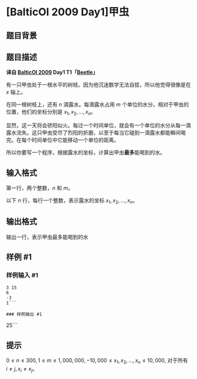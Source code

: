 # [BalticOI 2009 Day1]甲虫

## 题目背景



## 题目描述

**译自 [BalticOI 2009](http://www.csc.kth.se/contest/boi/tasks.php) Day1 T1「[Beetle](http://www.csc.kth.se/contest/boi/beetle.pdf)」**

有一只甲虫处于一根水平的树枝。因为他沉迷数学无法自拔，所以他觉得很像是在 $x$ 轴上。

在同一根树枝上，还有 $n$ 滴露水。每滴露水占用 $m$ 个单位的水分。相对于甲虫的位置，他们的坐标分别是 $x_1,x_2,\dots,x_n$。

显然，这一天将会骄阳似火。每过一个时间单位，就会有一个单位的水分从每一滴露水流失。这只甲虫受尽了烈阳的折磨，以至于每当它碰到一滴露水都能瞬间喝完。在每个时间单位中它能移动一个单位的距离。

所以你要写一个程序，根据露水的坐标，计算出甲虫**最多**能喝到的水。

## 输入格式

第一行，两个整数，$n$ 和 $m$。

以下 $n$ 行，每行一个整数，表示露水的坐标 $x_1,x_2,\dots,x_n$。

## 输出格式

输出一行，表示甲虫最多能喝到的水

## 样例 #1

### 样例输入 #1
```
3 15
6
-3
1```

### 样例输出 #1

```
25```

## 提示

$0 \le n \le 300,1 \le m \le 1,000,000,-10,000 \le x_1,x_2,\dots,x_n \le 10,000,$ 对于所有 $i \ne j,x_i \ne x_j$。
